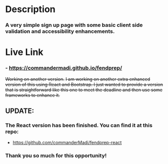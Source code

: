 # Description
### A very simple sign up page with some basic client side validation and accessibility enhancements.

# Live Link
### - https://commandermadi.github.io/fendprep/

~~Working on another version.~~
~~I am working on another extra enhanced version of this using React and Bootstrap. I just wanted to provide a version that is straightforward like this one to meet the deadline and then use some frameworks to enhance it.~~ 

## UPDATE:
### The React version has been finished. You can find it at this repo:
- https://github.com/commanderMadi/fendprep-react

### Thank you so much for this opportunity!
